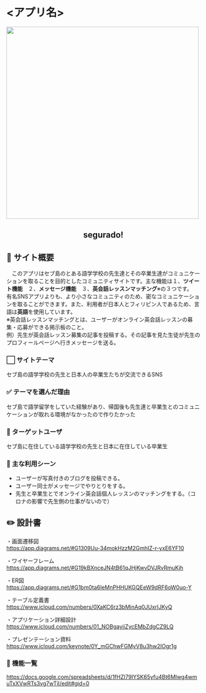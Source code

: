# <アプリ名>
<img  width="500" height="500" src="https://user-images.githubusercontent.com/66165321/93454917-9c979d00-f916-11ea-9e0e-c78d3e39e00c.jpg =full" >
<h2 align="center">segurado!</h2>

## :notebook: サイト概要
　このアプリはセブ島のとある語学学校の先生達とその卒業生達がコミュニケーションを取ることを目的としたコミュニティサイトです。主な機能は１、**ツイート機能**　２、**メッセージ機能**　３、**英会話レッスンマッチング**※の３つです。<br>  有名SNSアプリよりも、より小さなコミュニティのため、密なコミュニケーションを取ることができます。また、利用者が日本人とフィリピン人であるため、言語は**英語**を使用しています。<br>
 ※英会話レッスンマッチングとは、ユーザーがオンライン英会話レッスンの募集・応募ができる掲示板のこと。<br>
 例）先生が英会話レッスン募集の記事を投稿する。その記事を見た生徒が先生のプロフィールページへ行きメッセージを送る。

### :white_large_square: サイトテーマ
セブ島の語学学校の先生と日本人の卒業生たちが交流できるSNS

### :white_check_mark: テーマを選んだ理由
セブ島で語学留学をしていた経験があり、帰国後も先生達と卒業生とのコミュニケーションが取れる環境がなかったので作りたかった

###  :two_men_holding_hands: ターゲットユーザ
セブ島に在住している語学学校の先生と日本に在住している卒業生

### :speech_balloon: 主な利用シーン
* ユーザーが写真付きのブログを投稿できる。
* ユーザー同士がメッセージでやりとりをする。
* 先生と卒業生とでオンライン英会話個人レッスンのマッチングをする。（コロナの影響で先生側の仕事がないので）
## :pencil2: 設計書

・画面遷移図<br>
https://app.diagrams.net/#G1309Uu-34mokHzzM2GmhIZ-r-yxE6YF10

・ワイヤーフレーム<br>
https://app.diagrams.net/#G19kBXnceJN4tB61qJHjKwvDVJRvRmuKjh

・ER図<br>
https://app.diagrams.net/#G1bm0ta6IeMnPHHUKGQEeW9dRF6oW0uo-Y

・テーブル定義書<br>
https://www.icloud.com/numbers/0XaKC6rz3bMinAq0JUxrIJKyQ

・アプリケーション詳細設計<br>
https://www.icloud.com/numbers/01_NOBgayiiZycEMbZdgCZ9LQ

・プレゼンテーション資料<br>
https://www.icloud.com/keynote/0Y_mGChwFGMyV8u3hw2IOgr1g

### :wrench: 機能一覧
https://docs.google.com/spreadsheets/d/1fHZI79lYSK65yfu4Bt6MIwg4wmuTxXVwRTs3vg7wTiI/edit#gid=0

